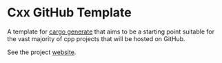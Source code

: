# Cxx GitHub Template

A template for [cargo generate](https://github.com/cargo-generate/cargo-generate) that aims to be a starting point suitable for
the vast majority of cpp projects that will be hosted on GitHub.

See the project [website](https://x-pt.github.io).

